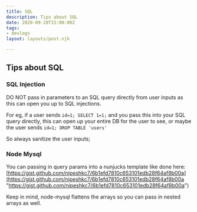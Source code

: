 ```yaml
---
title: SQL
description: Tips about SQL
date: 2020-09-28T15:00:00Z
tags:
- devlogs
layout: layouts/post.njk

---
```

## Tips about SQL

### SQL Injection

DO NOT pass in parameters to an SQL query directly from user inputs as this can open you up to SQL injections.

For eg, if a user sends `id=1; SELECT 1=1;` and you pass this into your SQL query directly, this can open up your entire DB for the user to see, or maybe the user sends `id=1; DROP TABLE 'users'`

So always sanitize the user inputs;

### Node Mysql

You can passing in query params into a nunjucks template like done here: [https://gist.github.com/nipeshkc7/6b1efd7810c653101edb28f64af8b00a](https://gist.github.com/nipeshkc7/6b1efd7810c653101edb28f64af8b00a "https://gist.github.com/nipeshkc7/6b1efd7810c653101edb28f64af8b00a")

Keep in mind, node-mysql flattens the arrays so you can pass in nested arrays as well.